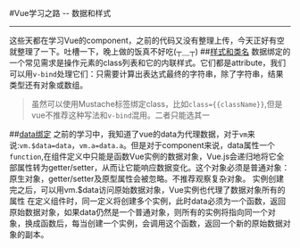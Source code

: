 #Vue学习之路 -- 数据和样式

----
这些天都在学习Vue的component，之前的代码又没有整理上传，今天正好有空就整理了一下。吐槽一下，晚上做的饭真不好吃(┬＿┬)
##[样式和类名](class&style.html)
数据绑定的一个常见需求是操作元素的class列表和它的内联样式。它们都是attribute，我们可以用`v-bind`处理它们：只需要计算出表达式最终的字符串，除了字符串，结果类型还有对象或数组。
>虽然可以使用Mustache标签绑定class，比如`class={{className}}`,但是vue不推荐这种写法和`v-bind`混用。二者只能选其一

##[data绑定](data.html)
之前的学习中，我知道了vue的data为代理数据，对于`vm`来说:`vm.$data=data`，`vm.a=data.a`。但是对于component来说，data属性一个`function`,在组件定义中只能是函数Vue实例的数据对象，Vue.js会递归地将它全部属性转为getter/setter，从而让它能响应数据变化。这个对象必须是普通对象：原生对象，getter/setter及原型属性会被忽略。不推荐观察复杂对象。
实例创建完之后，可以用vm.$data访问原始数据对象，Vue实例也代理了数据对象所有的属性
在定义组件时，同一定义将创建多个实例，此时data必须为一个函数，返回原始数据对象，如果data仍然是一个普通对象，则所有的实例将指向同一个对象，换成函数后，每当创建一个实例，会调用这个函数，返回一个新的原始数据对象的副本。
